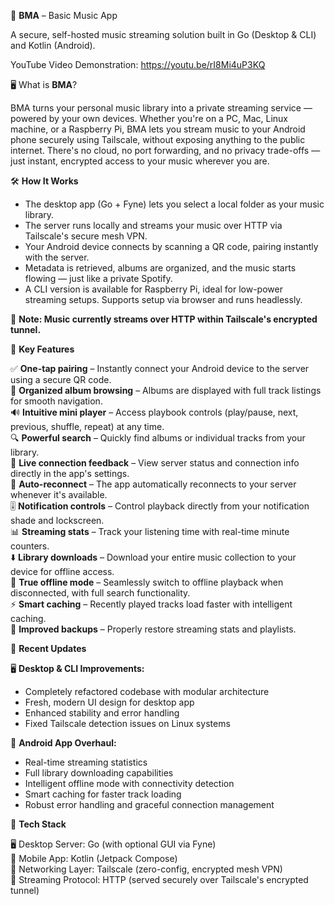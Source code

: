 🎵 **BMA** – Basic Music App

A secure, self-hosted music streaming solution built in Go (Desktop & CLI) and Kotlin (Android).

YouTube Video Demonstration: https://youtu.be/rI8Mi4uP3KQ

🖥️ What is **BMA**?

BMA turns your personal music library into a private streaming service — powered by your own devices. Whether you're on a PC, Mac, Linux machine, or a Raspberry Pi, BMA lets you stream music to your Android phone securely using Tailscale, without exposing anything to the public internet.
There's no cloud, no port forwarding, and no privacy trade-offs — just instant, encrypted access to your music wherever you are.

🛠️ **How It Works**

- The desktop app (Go + Fyne) lets you select a local folder as your music library.
- The server runs locally and streams your music over HTTP via Tailscale's secure mesh VPN.
- Your Android device connects by scanning a QR code, pairing instantly with the server.
- Metadata is retrieved, albums are organized, and the music starts flowing — just like a private Spotify.
- A CLI version is available for Raspberry Pi, ideal for low-power streaming setups. Supports setup via browser and runs headlessly.

🔐 **Note: Music currently streams over HTTP within Tailscale's encrypted tunnel.**

🚀 **Key Features**

✅ **One-tap pairing** – Instantly connect your Android device to the server using a secure QR code.  
🎵 **Organized album browsing** – Albums are displayed with full track listings for smooth navigation.  
🔊 **Intuitive mini player** – Access playbook controls (play/pause, next, previous, shuffle, repeat) at any time.  
🔍 **Powerful search** – Quickly find albums or individual tracks from your library.  
📶 **Live connection feedback** – View server status and connection info directly in the app's settings.  
📡 **Auto-reconnect** – The app automatically reconnects to your server whenever it's available.  
🎚️ **Notification controls** – Control playback directly from your notification shade and lockscreen.  
📊 **Streaming stats** – Track your listening time with real-time minute counters.  
⬇️ **Library downloads** – Download your entire music collection to your device for offline access.  
📡 **True offline mode** – Seamlessly switch to offline playback when disconnected, with full search functionality.  
⚡ **Smart caching** – Recently played tracks load faster with intelligent caching.  
💾 **Improved backups** – Properly restore streaming stats and playlists.

🧩 **Recent Updates**

🖥️ **Desktop & CLI Improvements:**
- Completely refactored codebase with modular architecture
- Fresh, modern UI design for desktop app
- Enhanced stability and error handling
- Fixed Tailscale detection issues on Linux systems

📱 **Android App Overhaul:**
- Real-time streaming statistics
- Full library downloading capabilities
- Intelligent offline mode with connectivity detection
- Smart caching for faster track loading
- Robust error handling and graceful connection management

🤝 **Tech Stack**

🖥️ Desktop Server: Go (with optional GUI via Fyne)  
📱 Mobile App: Kotlin (Jetpack Compose)  
🛜 Networking Layer: Tailscale (zero-config, encrypted mesh VPN)  
🔐 Streaming Protocol: HTTP (served securely over Tailscale's encrypted tunnel)
